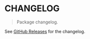 # CHANGELOG

> Package changelog.

See [GitHub Releases](https://github.com/stdlib-js/utils-parallel/releases) for the changelog.
